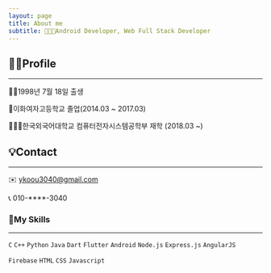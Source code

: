 ```yaml
---
layout: page
title: About me
subtitle: 👩🏻‍💻Android Developer, Web Full Stack Developer 
---
```


## 👩🏻Profile

---

👶🏻1998년 7월 18일 출생

🏫이화여자고등학교 졸업(2014.03 ~ 2017.03)

👩🏻‍🎓한국외국어대학교 컴퓨터전자시스템공학부 재학 (2018.03 ~)  
  




## 💡Contact

---

✉️ ykoou3040@gmail.com

📞 010-****-3040




### 🔧My Skills

---

`C` `C++` `Python` `Java` `Dart` `Flutter` `Android` `Node.js` `Express.js` `AngularJS`

`Firebase` `HTML` `CSS` `Javascript`
